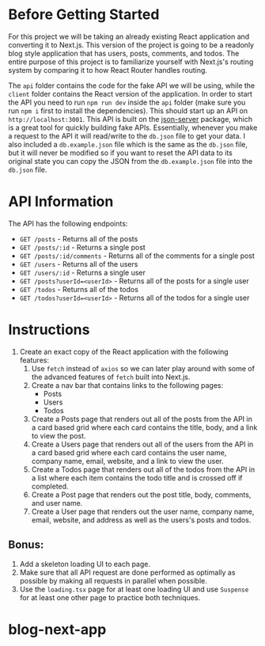 # Before Getting Started

For this project we will be taking an already existing React application and converting it to Next.js. This version of the project is going to be a readonly blog style application that has users, posts, comments, and todos. The entire purpose of this project is to familiarize yourself with Next.js's routing system by comparing it to how React Router handles routing.

The `api` folder contains the code for the fake API we will be using, while the `client` folder contains the React version of the application. In order to start the API you need to run `npm run dev` inside the `api` folder (make sure you run `npm i` first to install the dependencies). This should start up an API on `http://localhost:3001`. This API is built on the [json-server](https://www.npmjs.com/package/json-server) package, which is a great tool for quickly building fake APIs. Essentially, whenever you make a request to the API it will read/write to the `db.json` file to get your data. I also included a `db.example.json` file which is the same as the `db.json` file, but it will never be modified so if you want to reset the API data to its original state you can copy the JSON from the `db.example.json` file into the `db.json` file.

# API Information

The API has the following endpoints:

- `GET /posts` - Returns all of the posts
- `GET /posts/:id` - Returns a single post
- `GET /posts/:id/comments` - Returns all of the comments for a single post
- `GET /users` - Returns all of the users
- `GET /users/:id` - Returns a single user
- `GET /posts?userId=<userId>` - Returns all of the posts for a single user
- `GET /todos` - Returns all of the todos
- `GET /todos?userId=<userId>` - Returns all of the todos for a single user

# Instructions

1. Create an exact copy of the React application with the following features:
   1. Use `fetch` instead of `axios` so we can later play around with some of the advanced features of `fetch` built into Next.js.
   2. Create a nav bar that contains links to the following pages:
      - Posts
      - Users
      - Todos
   3. Create a Posts page that renders out all of the posts from the API in a card based grid where each card contains the title, body, and a link to view the post.
   4. Create a Users page that renders out all of the users from the API in a card based grid where each card contains the user name, company name, email, website, and a link to view the user.
   5. Create a Todos page that renders out all of the todos from the API in a list where each item contains the todo title and is crossed off if completed.
   6. Create a Post page that renders out the post title, body, comments, and user name.
   7. Create a User page that renders out the user name, company name, email, website, and address as well as the users's posts and todos.

## Bonus:

1. Add a skeleton loading UI to each page.
2. Make sure that all API request are done performed as optimally as possible by making all requests in parallel when possible.
3. Use the `loading.tsx` page for at least one loading UI and use `Suspense` for at least one other page to practice both techniques.
# blog-next-app
